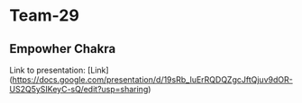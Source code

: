 # Team-29
## Empowher Chakra
Link to presentation: [Link] (https://docs.google.com/presentation/d/19sRb_IuErRQDQZgcJftQjuv9dOR-US2Q5ySIKeyC-sQ/edit?usp=sharing)
